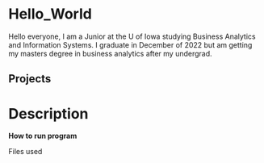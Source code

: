 # Hello_World
Hello everyone, I am a Junior at the U of Iowa studying Business Analytics and Information Systems. I graduate in December of 2022 but am getting my masters degree in business analytics after my undergrad. 
## **Projects**
# **Description**
**How to run program**

Files used
